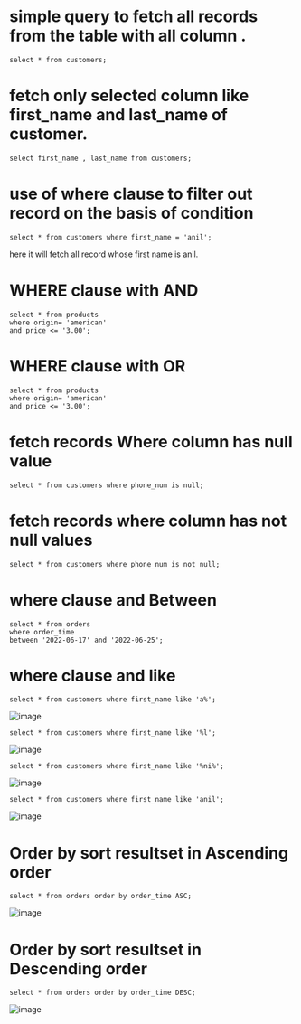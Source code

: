 # simple query to fetch all records from the table with all column .

```
select * from customers;
```

# fetch only selected column like first_name and last_name of customer.
```
select first_name , last_name from customers;
```

# use of where clause to filter out record on the basis of condition

```
select * from customers where first_name = 'anil';
```

here it will fetch all record whose first name is anil.

# WHERE clause  with AND

```
select * from products 
where origin= 'american' 
and price <= '3.00';
```

# WHERE clause  with OR

```
select * from products 
where origin= 'american' 
and price <= '3.00';
```
# fetch records Where column has null value

```
select * from customers where phone_num is null;
```

# fetch records where column has not null values

```
select * from customers where phone_num is not null;
```

# where clause and Between

```
select * from orders
where order_time 
between '2022-06-17' and '2022-06-25';
```

# where clause and like
```
select * from customers where first_name like 'a%';
```
![image](https://user-images.githubusercontent.com/44174633/175936550-e77c4fbe-e2ba-4ef9-aa42-3bb857cf0483.png)

```
select * from customers where first_name like '%l';
```
![image](https://user-images.githubusercontent.com/44174633/175936633-b8d22e1f-d776-4cce-a96f-f2a4d5e050b8.png)

```
select * from customers where first_name like '%ni%';
```
![image](https://user-images.githubusercontent.com/44174633/175936681-8b32a5ee-24b5-44bf-b6a1-74c8b56bdd8a.png)

```
select * from customers where first_name like 'anil';
```
![image](https://user-images.githubusercontent.com/44174633/175936767-2e5737f0-49e5-4fc5-8192-869672982a8c.png)

# Order by sort resultset in Ascending order
```
select * from orders order by order_time ASC;
```
![image](https://user-images.githubusercontent.com/44174633/175937871-1700ad04-a227-4318-9ea0-dca0747b6a48.png)

# Order by sort resultset in Descending order
```
select * from orders order by order_time DESC;
```
![image](https://user-images.githubusercontent.com/44174633/175938043-11bbc8cd-2c9e-416c-903d-a69184018a22.png)
